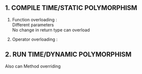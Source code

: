 ## 1. COMPILE TIME/STATIC POLYMORPHISM
1. Function overloading :  
Different parameters  
No change in return type can overload

2. Operator overloading : 


## 2. RUN TIME/DYNAMIC POLYMORPHISM
Also can Method overriding   
